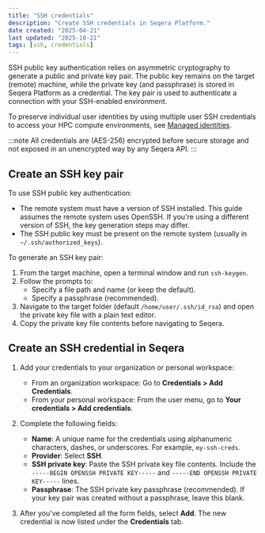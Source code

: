 ```yaml
---
title: "SSH credentials"
description: "Create SSH credentials in Seqera Platform."
date created: "2025-04-21"
last updated: "2025-10-21"
tags: [ssh, credentials]
---
```


SSH public key authentication relies on asymmetric cryptography to generate a public and private key pair. The public key remains on the target (remote) machine, while the private key (and passphrase) is stored in Seqera Platform as a credential. The key pair is used to authenticate a connection with your SSH-enabled environment.

To preserve individual user identities by using multiple user SSH credentials to access your HPC compute environments, see [Managed identities](./managed_identities).

:::note
All credentials are (AES-256) encrypted before secure storage and not exposed in an unencrypted way by any Seqera API.
:::

## Create an SSH key pair

To use SSH public key authentication:

- The remote system must have a version of SSH installed. This guide assumes the remote system uses OpenSSH. If you're using a different version of SSH, the key generation steps may differ.
- The SSH public key must be present on the remote system (usually in `~/.ssh/authorized_keys`).

To generate an SSH key pair:

1.  From the target machine, open a terminal window and run `ssh-keygen`.
2.  Follow the prompts to:
    - Specify a file path and name (or keep the default).
    - Specify a passphrase (recommended).
3. Navigate to the target folder (default `/home/user/.ssh/id_rsa`) and open the private key file with a plain text editor.
4. Copy the private key file contents before navigating to Seqera.

## Create an SSH credential in Seqera

1.  Add your credentials to your organization or personal workspace:
    - From an organization workspace: Go to **Credentials > Add Credentials**.
    - From your personal workspace: From the user menu, go to **Your credentials > Add credentials**.

2.  Complete the following fields:
    - **Name**: A unique name for the credentials using alphanumeric characters, dashes, or underscores. For example, `my-ssh-creds`.
    - **Provider**: Select **SSH**.
    - **SSH private key**: Paste the SSH private key file contents. Include the `-----BEGIN OPENSSH PRIVATE KEY-----` and `-----END OPENSSH PRIVATE KEY-----` lines.
    - **Passphrase**: The SSH private key passphrase (recommended). If your key pair was created without a passphrase, leave this blank.

3.  After you've completed all the form fields, select **Add**. The new credential is now listed under the **Credentials** tab.
